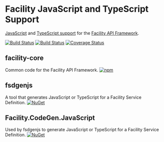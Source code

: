 # Facility JavaScript and TypeScript Support

[JavaScript](https://facilityapi.github.io/docs/javascript) and [TypeScript support](https://facilityapi.github.io/docs/typescript) for the [Facility API Framework](https://facilityapi.github.io/).

[![Build Status](https://travis-ci.org/FacilityApi/FacilityJavaScript.svg?branch=master)](https://travis-ci.org/FacilityApi/FacilityJavaScript)
[![Build Status](https://ci.appveyor.com/api/projects/status/hpyavxt83gfqd491?svg=true)](https://ci.appveyor.com/project/ejball/facilityjavascript)
[![Coverage Status](https://coveralls.io/repos/github/FacilityApi/FacilityJavaScript/badge.svg?branch=master)](https://coveralls.io/github/FacilityApi/FacilityJavaScript?branch=master)

## facility-core

Common code for the Facility API Framework. [![npm](https://img.shields.io/npm/v/facility-core.svg)](https://www.npmjs.com/package/facility-core)

## fsdgenjs

A tool that generates JavaScript or TypeScript for a Facility Service Definition. [![NuGet](https://img.shields.io/nuget/v/fsdgenjs.svg)](https://www.nuget.org/packages/fsdgenjs)

## Facility.CodeGen.JavaScript

Used by fsdgenjs to generate JavaScript or TypeScript for a Facility Service Definition. [![NuGet](https://img.shields.io/nuget/v/Facility.CodeGen.JavaScript.svg)](https://www.nuget.org/packages/Facility.CodeGen.JavaScript)
